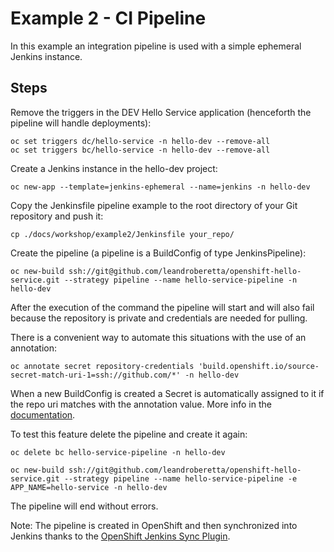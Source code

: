# Example 2 - CI Pipeline

In this example an integration pipeline is used with a simple ephemeral Jenkins instance.

## Steps

Remove the triggers in the DEV Hello Service application (henceforth the pipeline will handle deployments):

    oc set triggers dc/hello-service -n hello-dev --remove-all
    oc set triggers bc/hello-service -n hello-dev --remove-all

Create a Jenkins instance in the hello-dev project:

    oc new-app --template=jenkins-ephemeral --name=jenkins -n hello-dev

Copy the Jenkinsfile pipeline example to the root directory of your Git repository and push it:

    cp ./docs/workshop/example2/Jenkinsfile your_repo/

Create the pipeline (a pipeline is a BuildConfig of type JenkinsPipeline):

    oc new-build ssh://git@github.com/leandroberetta/openshift-hello-service.git --strategy pipeline --name hello-service-pipeline -n hello-dev

After the execution of the command the pipeline will start and will also fail because the repository is private and credentials are needed for pulling.

There is a convenient way to automate this situations with the use of an annotation:

    oc annotate secret repository-credentials 'build.openshift.io/source-secret-match-uri-1=ssh://github.com/*' -n hello-dev

When a new BuildConfig is created a Secret is automatically assigned to it if the repo uri matches with the annotation value. More info in the [documentation](https://docs.openshift.com/online/dev_guide/builds/build_inputs.html#automatic-addition-of-a-source-secret-to-a-build-configuration).

To test this feature delete the pipeline and create it again:

    oc delete bc hello-service-pipeline -n hello-dev

    oc new-build ssh://git@github.com/leandroberetta/openshift-hello-service.git --strategy pipeline --name hello-service-pipeline -e APP_NAME=hello-service -n hello-dev

The pipeline will end without errors.

Note: The pipeline is created in OpenShift and then synchronized into Jenkins thanks to the [OpenShift Jenkins Sync Plugin](https://github.com/openshift/jenkins-sync-plugin). 